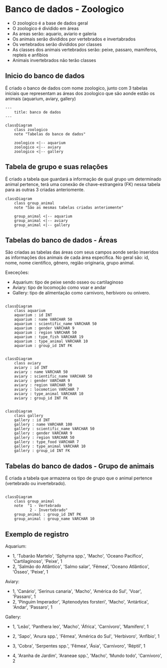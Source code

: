 # Banco de dados - Zoologico

- O zoologico é a base de dados geral
- O zoologico é dividido em áreas
- As areas serão: aquario, aviario e galeria
- Os animais serão divididos por vertebrados e invertabrados
- Os vertebrados serão divididos por classes
- As classes dos animais vertebrados serão: peixe, passaro, mamiferos, repteis e anfibios
- Animais invertebrados não terão classes

## Inicio do banco de dados

É criado o banco de dados com nome zoologico, junto com 3 tabelas iniciais que representam as áreas dos zoologico que são aonde estão os animais (aquarium, aviary, gallery) 

```mermaid
---
    title: banco de dados
---

classDiagram
    class zoologico
    note "Tabelas do banco de dados"

    zoologico <|-- aquarium
    zoologico <|-- aviary
    zoologico <|-- gallery
```

## Tabela de grupo e suas relações

É criado a tabela que guardará a informação de qual grupo um determinado animal pertence, terá uma conexão de chave-estrangeira (FK) nessa tabela para as outras 3 criadas anteriomente.

```mermaid
classDiagram
    class group_animal
    note "São as mesmas tabelas criadas anteriomente"

    group_animal <|-- aquarium
    group_animal <|-- aviary
    group_animal <|-- gallery
``` 

## Tabelas do banco de dados - Áreas

São criadas as tabelas das áreas com seus campos aonde serão inseridos as informações dos animais de cada área especifica.
No geral são: id, nome, nome cientifico, gênero, região originaria, grupo animal.

Execeções:
- Aquarium: tipo de peixe sendo osseo ou cartilaginoso
- Aviary: tipo de locomoção como voar e andar
- Gallery: tipo de alimentação como carnivoro, herbivoro ou onivero.

```mermaid

classDiagram
    class aquarium
    aquarium : id INT
    aquarium : name VARCHAR 50
    aquarium : scientific_name VARCHAR 50
    aquarium : gender VARCHAR 9
    aquarium : region VARCHAR 50
    aquarium : type_fish VARCHAR 19
    aquarium : type_animal VARCHAR 10
    aquarium : group_id INT FK
```

```mermaid

classDiagram
    class aviary
    aviary : id INT
    aviary : name VARCHAR 50
    aviary : scientific_name VARCHAR 50
    aviary : gender VARCHAR 9
    aviary : region VARCHAR 50
    aviary : locomotion VARCHAR 7
    aviary : type_animal VARCHAR 10
    aviary : group_id INT FK

```

```mermaid

classDiagram
    class gallery
    gallery : id INT
    gallery : name VARCHAR 100
    gallery : scientific_name VARCHAR 50
    gallery : gender VARCHAR 9
    gallery : region VARCHAR 50
    gallery : type_food VARCHAR 7
    gallery : type_animal VARCHAR 10
    gallery : group_id INT FK

```

## Tabelas do banco de dados - Grupo de animais

É criada a tabela que armazena os tipo de grupo que o animal pertence (vertebrado ou invertebrado).

```mermaid

classDiagram
    class group_animal
    note  "1 - Vertebrado
           2 - Invertebrado"
    group_animal : group_id INT PK
    group_animal : group_name VARCHAR 10

```

## Exemplo de registro

Aquarium:
- 1, 'Tubarão Martelo', 'Sphyrna spp.', 'Macho', 'Oceano Pacífico', 'Cartilaginoso', 'Peixe', 1
- 2, 'Salmão do Atlântico', 'Salmo salar', 'Fêmea', 'Oceano Atlântico', 'Ósseo', 'Peixe', 1

Aviary: 
- 1, 'Canário', 'Serinus canaria', 'Macho', 'América do Sul', 'Voar', 'Passaro', 1
- 2, 'Pinguim Imperador', 'Aptenodytes forsteri', 'Macho', 'Antártica', 'Andar', 'Passaro', 1

Gallery: 
- 1, 'Leão', 'Panthera leo', 'Macho', 'África', 'Carnívoro', 'Mamífero', 1

- 2, 'Sapo', 'Anura spp.', 'Fêmea', 'América do Sul', 'Herbivoro', 'Anfíbio', 1

- 3, 'Cobra', 'Serpentes spp.', 'Fêmea', 'Ásia', 'Carnívoro', 'Réptil', 1

- 4, 'Aranha de Jardim', 'Araneae spp.', 'Macho', 'Mundo todo', 'Carnívoro', 2